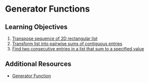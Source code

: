 # Generator Functions

## Learning Objectives

1. [Transpose sequence of 2D rectangular list](learning-objective-1.md)
2. [Transform list into pairwise sums of contiguous entries](learning-objective-2.md)
3. [Find two consecutive entries in a list that sum to a specified value](learning-objective-3.md)

## Additional Resources

- [Generator Function](generator-function.md)